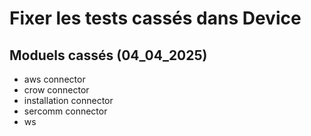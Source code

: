 # Fixer les tests cassés dans Device

## Moduels cassés (04_04_2025)

- aws connector
- crow connector
- installation connector
- sercomm connector
- ws
